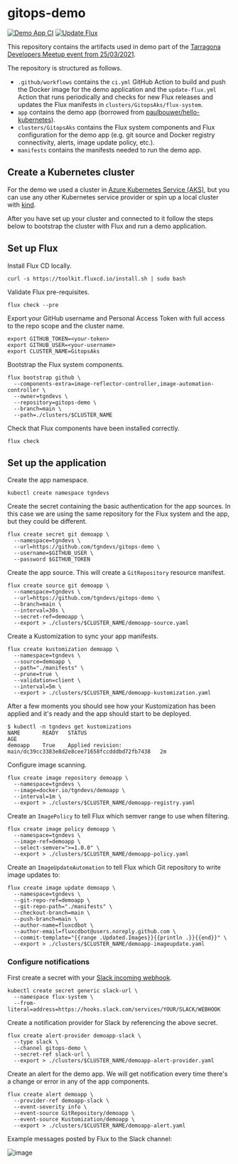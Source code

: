# gitops-demo

[![Demo App CI](https://github.com/tgndevs/gitops-demo/actions/workflows/demoapp-ci.yml/badge.svg)](https://github.com/tgndevs/gitops-demo/actions/workflows/demoapp-ci.yml)
[![Update Flux](https://github.com/tgndevs/gitops-demo/actions/workflows/update-flux.yml/badge.svg)](https://github.com/tgndevs/gitops-demo/actions/workflows/update-flux.yml)

This repository contains the artifacts used in demo part of the [Tarragona Developers Meetup event from 25/03/2021](https://www.meetup.com/Tarragona-Developers-Meetup/events/276963798/).

The repository is structured as follows.

- `.github/workflows` contains the `ci.yml` GitHub Action to build and push the Docker image for the demo application and the `update-flux.yml` Action that runs periodically and checks for new Flux releases and updates the Flux manifests in `clusters/GitopsAks/flux-system`.
- `app` contains the demo app (borrowed from [paulbouwer/hello-kubernetes](https://github.com/paulbouwer/hello-kubernetes)).
- `clusters/GitopsAks` contains the Flux system components and Flux configuration for the demo app (e.g. git source and Docker registry connectivity, alerts, image update policy, etc.).
- `manifests` contains the manifests needed to run the demo app.

## Create a Kubernetes cluster

For the demo we used a cluster in [Azure Kubernetes Service (AKS)](https://azure.microsoft.com/en-us/services/kubernetes-service/), but you can use any other Kubernetes service provider or spin up a local cluster with [kind](https://kind.sigs.k8s.io).

After you have set up your cluster and connected to it follow the steps below to bootstrap the cluster with Flux and run a demo application.

## Set up Flux

Install Flux CD locally.

```shell
curl -s https://toolkit.fluxcd.io/install.sh | sudo bash
```

Validate Flux pre-requisites.

```shell
flux check --pre
```

Export your GitHub username and Personal Access Token with full access to the repo scope and the cluster name.

```shell
export GITHUB_TOKEN=<your-token>
export GITHUB_USER=<your-username>
export CLUSTER_NAME=GitopsAks
```

Bootstrap the Flux system components.

```shell
flux bootstrap github \
  --components-extra=image-reflector-controller,image-automation-controller \
  --owner=tgndevs \
  --repository=gitops-demo \
  --branch=main \
  --path=./clusters/$CLUSTER_NAME
```

Check that Flux components have been installed correctly.

```shell
flux check
```

## Set up the application

Create the app namespace.

```
kubectl create namespace tgndevs
```

Create the secret containing the basic authentication for the app sources. In this case we are using the same repository for the Flux system and the app, but they could be different.

```
flux create secret git demoapp \
  --namespace=tgndevs \
  --url=https://github.com/tgndevs/gitops-demo \
  --username=$GITHUB_USER \
  --password $GITHUB_TOKEN
```

Create the app source. This will create a `GitRepository` resource manifest.

```
flux create source git demoapp \
  --namespace=tgndevs \
  --url=https://github.com/tgndevs/gitops-demo \
  --branch=main \
  --interval=30s \
  --secret-ref=demoapp \
  --export > ./clusters/$CLUSTER_NAME/demoapp-source.yaml
```

Create a Kustomization to sync your app manifests.

```
flux create kustomization demoapp \
  --namespace=tgndevs \
  --source=demoapp \
  --path="./manifests" \
  --prune=true \
  --validation=client \
  --interval=5m \
  --export > ./clusters/$CLUSTER_NAME/demoapp-kustomization.yaml
```

After a few moments you should see how your Kustomization has been applied and it's ready and the app should start to be deployed.

```
$ kubectl -n tgndevs get kustomizations
NAME       READY   STATUS                                                            AGE
demoapp    True    Applied revision: main/dc39cc3383e8d2e8cee71658fccdddbd72fb7438   2m
```

Configure image scanning.

```
flux create image repository demoapp \
  --namespace=tgndevs \
  --image=docker.io/tgndevs/demoapp \
  --interval=1m \
  --export > ./clusters/$CLUSTER_NAME/demoapp-registry.yaml
```

Create an `ImagePolicy` to tell Flux which semver range to use when filtering.

```
flux create image policy demoapp \
  --namespace=tgndevs \
  --image-ref=demoapp \
  --select-semver=">=1.0.0" \
  --export > ./clusters/$CLUSTER_NAME/demoapp-policy.yaml
```

Create an `ImageUpdateAutomation` to tell Flux which Git repository to write image updates to:

```
flux create image update demoapp \
  --namespace=tgndevs \
  --git-repo-ref=demoapp \
  --git-repo-path="./manifests" \
  --checkout-branch=main \
  --push-branch=main \
  --author-name=fluxcdbot \
  --author-email=fluxcdbot@users.noreply.github.com \
  --commit-template="{{range .Updated.Images}}{{println .}}{{end}}" \
  --export > ./clusters/$CLUSTER_NAME/demoapp-imageupdate.yaml
```

### Configure notifications

First create a secret with your [Slack incoming webhook](https://api.slack.com/messaging/webhooks).

```
kubectl create secret generic slack-url \
  --namespace flux-system \
  --from-literal=address=https://hooks.slack.com/services/YOUR/SLACK/WEBHOOK
```

Create a notification provider for Slack by referencing the above secret.

```
flux create alert-provider demoapp-slack \
  --type slack \
  --channel gitops-demo \
  --secret-ref slack-url \
  --export > ./clusters/$CLUSTER_NAME/demoapp-alert-provider.yaml
```

Create an alert for the demo app. We will get notification every time there's a change or error in any of the app components.

```
flux create alert demoapp \
  --provider-ref demoapp-slack \
  --event-severity info \
  --event-source GitRepository/demoapp \
  --event-source Kustomization/demoapp \
  --export > ./clusters/$CLUSTER_NAME/demoapp-alert.yaml
```

Example messages posted by Flux to the Slack channel:

![image](https://user-images.githubusercontent.com/3786750/112460035-c6ff6280-8d5e-11eb-8537-d37ac8ef945d.png)
